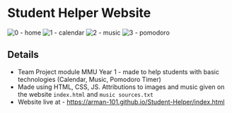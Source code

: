 # Student Helper Website
![0 - home](https://github.com/user-attachments/assets/cb83298c-8a84-42b3-bc70-fbec9caeec65)
![1 - calendar](https://github.com/user-attachments/assets/513c26dc-d7c0-4a05-890d-a28dc70dfa7c)
![2 - music](https://github.com/user-attachments/assets/c5c76e30-c69d-4d2e-a253-d7773e8f34ed)
![3 - pomodoro](https://github.com/user-attachments/assets/2550cd0a-ede9-48f0-a8b9-bd59b6d7d1dc)

## Details
- Team Project module MMU Year 1 - made to help students with basic technologies (Calendar, Music, Pomodoro Timer)
- Made using HTML, CSS, JS. Attributions to images and music given on the website `index.html` and `music sources.txt`
- Website live at - https://arman-101.github.io/Student-Helper/index.html
